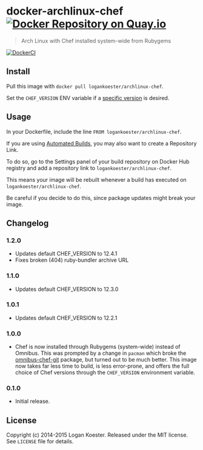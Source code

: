 # docker-archlinux-chef [![Docker Repository on Quay.io](https://quay.io/repository/logankoester/archlinux-chef/status "Docker Repository on Quay.io")](https://quay.io/repository/logankoester/archlinux-chef)

> Arch Linux with Chef installed system-wide from Rubygems

[![DockerCI](http://dockeri.co/image/logankoester/archlinux-chef)](https://registry.hub.docker.com/u/logankoester/archlinux-chef/)

## Install

Pull this image with `docker pull logankoester/archlinux-chef`.

Set the `CHEF_VERSION` ENV variable if a [specific version](https://rubygems.org/gems/chef/versions/) is desired.

## Usage

In your Dockerfile, include the line `FROM logankoester/archlinux-chef`.

If you are using [Automated Builds](http://docs.docker.com/docker-hub/builds/), 
you may also want to create a Repository Link.

To do so, go to the Settings panel of your build repository on Docker Hub registry and
add a repository link to `logankoester/archlinux-chef`.

This means your image will be rebuilt whenever a build has executed on `logankoester/archlinux-chef`.

Be careful if you decide to do this, since package updates might break your image.

## Changelog

### 1.2.0

  * Updates default CHEF_VERSION to 12.4.1
  * Fixes broken (404) ruby-bundler archive URL

### 1.1.0

  * Updates default CHEF_VERSION to 12.3.0

### 1.0.1

  * Updates default CHEF_VERSION to 12.2.1

### 1.0.0

  * Chef is now installed through Rubygems (system-wide) instead of Omnibus. This was prompted
    by a change in `pacman` which broke the [omnibus-chef-git](https://aur.archlinux.org/packages/omnibus-chef-git/)
    package, but turned out to be much better. This image now takes far less time to build, is
    less error-prone, and offers the full choice of Chef versions through the `CHEF_VERSION` environment variable.

### 0.1.0

  * Initial release.

## License

Copyright (c) 2014-2015 Logan Koester. Released under the MIT license. See `LICENSE` file for details.
